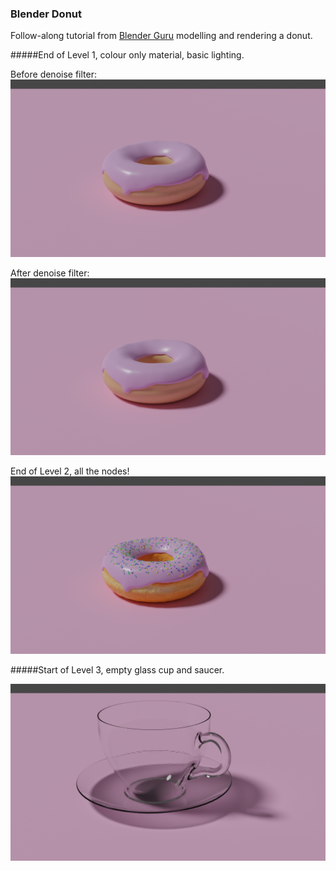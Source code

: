 ### Blender Donut

Follow-along tutorial from [Blender Guru](https://www.youtube.com/playlist?list=PLjEaoINr3zgEq0u2MzVgAaHEBt--xLB6U) modelling and rendering a donut.

#####End of Level 1, colour only material, basic lighting.

Before denoise filter:
![before denoise filter](donut-before-denoise.png "Before denoise filter pass")

After denoise filter:
![after denoise filter](donut-after-denoise.png "After denoise filter pass")

End of Level 2, all the nodes!
![final level 2](donut-final.png "Finished Level 2")

#####Start of Level 3, empty glass cup and saucer.

![start level 3](empty-glass-cup-and-saucer.png "Start Level 3")
